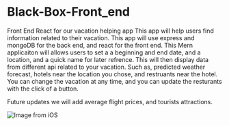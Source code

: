 # Black-Box-Front_end
Front End React for our vacation helping app
This app will help users find information related to their vacation. This app will use express and mongoDB for the back end, and react for the front end. 
This Mern applicaiton will allows users to set a a beginning and end date, and a location, and a quick name for later refrence. This will then display data from different api related to your vacation. Such as, predicted weather forecast, hotels near the location you chose, and restruants near the hotel. You can change the vacation at any time, and you can update the resturants with the click of a button. 

Future updates we will add average flight prices, and tourists attractions. 

![Image from iOS](https://user-images.githubusercontent.com/68661954/115960871-042b5180-a4d1-11eb-90cb-e9437e48706d.jpg)
